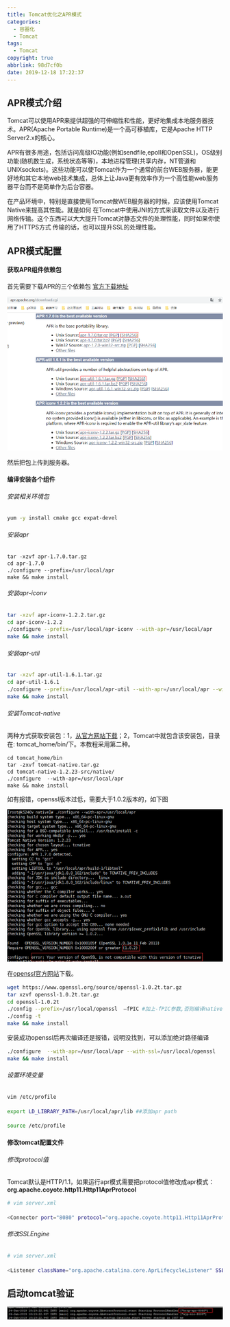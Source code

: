 ```yaml
---
title: Tomcat优化之APR模式
categories:
  - 容器化
  - Tomcat
tags:
  - Tomcat
copyright: true
abbrlink: 98d7cf0b
date: 2019-12-18 17:22:37
---
```


## APR模式介绍

Tomcat可以使用APR来提供超强的可伸缩性和性能，更好地集成本地服务器技术。APR(Apache Portable Runtime)是一个高可移植库，它是Apache HTTP Server2.x的核心。

APR有很多用途，包括访问高级IO功能(例如sendfile,epoll和OpenSSL)，OS级别功能(随机数生成，系统状态等等)，本地进程管理(共享内存，NT管道和UNIXsockets)。这些功能可以使Tomcat作为一个通常的前台WEB服务器，能更好地和其它本地web技术集成，总体上让Java更有效率作为一个高性能web服务器平台而不是简单作为后台容器。

在产品环境中，特别是直接使用Tomcat做WEB服务器的时候，应该使用Tomcat Native来提高其性能。就是如何  在Tomcat中使用JNI的方式来读取文件以及进行网络传输。这个东西可以大大提升Tomcat对静态文件的处理性能，同时如果你使用了HTTPS方式  传输的话，也可以提升SSL的处理性能。



<!--more-->

## APR模式配置

#### 获取APR组件依赖包

首先需要下载APR的三个依赖包 [官方下载地址](http://apr.apache.org/download.cgi) 

![](Tomcat优化之APR模式/1.png)

然后把包上传到服务器。

#### 编译安装各个组件

###### 安装相关环境包

```bash
yum -y install cmake gcc expat-devel
```

###### 安装apr

```
tar -xzvf apr-1.7.0.tar.gz
cd apr-1.7.0
./configure --prefix=/usr/local/apr
make && make install
```

###### 安装apr-iconv

```bash
tar -xzvf apr-iconv-1.2.2.tar.gz
cd apr-iconv-1.2.2
./configure --prefix=/usr/local/apr-iconv --with-apr=/usr/local/apr
make && make install
```

###### 安装apr-util

```bash
tar -xzvf apr-util-1.6.1.tar.gz
cd apr-util-1.6.1
./configure --prefix=/usr/local/apr-util --with-apr=/usr/local/apr --with-apr-iconv=/usr/local/apr-iconv/bin/apriconv
make && make install
```

###### 安装Tomcat-native

两种方式获取安装包：1，[从官方网站下载](http://tomcat.apache.org/download-native.cgi)；2，Tomcat中就包含该安装包，目录在: tomcat_home/bin/下。本教程采用第二种。

```
cd tomcat_home/bin
tar -zxvf tomcat-native.tar.gz
cd tomcat-native-1.2.23-src/native/
./configure  --with-apr=/usr/local/apr 
make && make install
```

如有报错，openssl版本过低，需要大于1.0.2版本的，如下图

![](Tomcat优化之APR模式/2.png)

在[openssl官方网站](https://www.openssl.org/source/)下载。

```bash
wget https://www.openssl.org/source/openssl-1.0.2t.tar.gz
tar xzvf openssl-1.0.2t.tar.gz
cd openssl-1.0.2t
./config --prefix=/usr/local/openssl  –fPIC #加上-fPIC参数,否则编译native的时候会报错
./config -t
make && make install
```

安装成功openssl后再次编译还是报错，说明没找到，可以添加绝对路径编译

```bash
./configure  --with-apr=/usr/local/apr --with-ssl=/usr/local/openssl
make && make install
```

###### 设置环境变量

```bash
vim /etc/profile

export LD_LIBRARY_PATH=/usr/local/apr/lib ##添加apr path

source /etc/profile
```

#### 修改tomcat配置文件

###### 修改protocol值

Tomcat默认是HTTP/1.1，如果运行apr模式需要把protocol值修改成apr模式：**org.apache.coyote.http11.Http11AprProtocol**

```bash
# vim server.xml

<Connector port="8080" protocol="org.apache.coyote.http11.Http11AprProtocol"
```

###### 修改SSLEngine

```bash
# vim server.xml

<Listener className="org.apache.catalina.core.AprLifecycleListener" SSLEngine="off" />
```

## 启动tomcat验证

![](Tomcat优化之APR模式/3.png)

